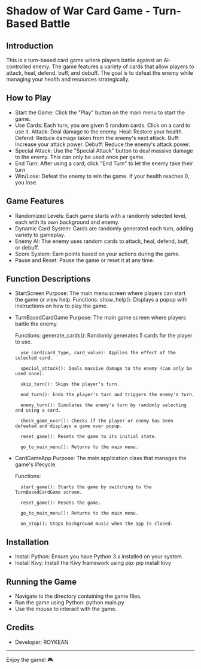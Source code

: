 # Shadow of War Card Game - Turn-Based Battle

## Introduction
This is a turn-based card game where players battle against an AI-controlled enemy. The game features a variety of cards that allow players to attack, heal, defend, buff, and debuff. The goal is to defeat the enemy while managing your health and resources strategically.

## How to Play
- Start the Game: Click the "Play" button on the main menu to start the game.
- Use Cards: Each turn, you are given 5 random cards. Click on a card to use it.
    Attack: Deal damage to the enemy.
    Heal: Restore your health.
    Defend: Reduce damage taken from the enemy's next attack.
    Buff: Increase your attack power.
    Debuff: Reduce the enemy's attack power.
- Special Attack: Use the "Special Attack" button to deal massive damage to the enemy. This can only be used once per game.
- End Turn: After using a card, click "End Turn" to let the enemy take their turn
- Win/Lose: Defeat the enemy to win the game. If your health reaches 0, you lose.

## Game Features
- Randomized Levels: Each game starts with a randomly selected level, each with its own background and enemy.
- Dynamic Card System: Cards are randomly generated each turn, adding variety to gameplay.
- Enemy AI: The enemy uses random cards to attack, heal, defend, buff, or debuff.
- Score System: Earn points based on your actions during the game.
- Pause and Reset: Pause the game or reset it at any time.

## Function Descriptions
- StartScreen
    Purpose: The main menu screen where players can start the game or view help.
    Functions:
        show_help(): Displays a popup with instructions on how to play the game.

- TurnBasedCardGame
    Purpose: The main game screen where players battle the enemy.

    Functions:
        generate_cards(): Randomly generates 5 cards for the player to use.

        use_card(card_type, card_value): Applies the effect of the selected card.

        special_attack(): Deals massive damage to the enemy (can only be used once).

        skip_turn(): Skips the player's turn.

        end_turn(): Ends the player's turn and triggers the enemy's turn.

        enemy_turn(): Simulates the enemy's turn by randomly selecting and using a card.

        check_game_over(): Checks if the player or enemy has been defeated and displays a game over popup.

        reset_game(): Resets the game to its initial state.

        go_to_main_menu(): Returns to the main menu.

- CardGameApp
    Purpose: The main application class that manages the game's lifecycle.

    Functions:

        start_game(): Starts the game by switching to the TurnBasedCardGame screen.

        reset_game(): Resets the game.

        go_to_main_menu(): Returns to the main menu.

        on_stop(): Stops background music when the app is closed.

## Installation
- Install Python: Ensure you have Python 3.x installed on your system.
- Install Kivy: Install the Kivy framework using pip:
    pip install kivy

## Running the Game
- Navigate to the directory containing the game files.
- Run the game using Python:
    python main.py
- Use the mouse to interact with the game.

## Credits
- Developer: ROYKEAN
----------------------------------------------------------------------------------------------------------------------------------------
Enjoy the game! 🎮







